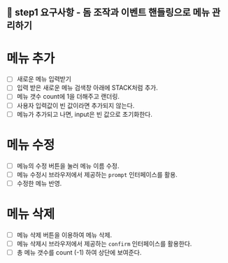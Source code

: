 ## 🎯 step1 요구사항 - 돔 조작과 이벤트 핸들링으로 메뉴 관리하기

# 메뉴 추가
  - [ ] 새로운 메뉴 입력받기
  - [ ] 입력 받은 새로운 메뉴 검색창 아래에 STACK처럼 추가.
  - [ ] 메뉴 갯수 count에 1을 더해주고 랜더링.
  - [ ] 사용자 입력값이 빈 값이라면 추가되지 않는다.
  - [ ] 메뉴가 추가되고 나면, input은 빈 값으로 초기화한다.
  
# 메뉴 수정
  - [ ] 메뉴의 수정 버튼을 눌러 메뉴 이름 수정.
  - [ ] 메뉴 수정시 브라우저에서 제공하는 `prompt` 인터페이스를 활용.
  - [ ] 수정한 메뉴 반영.

# 메뉴 삭제
  - [ ] 메뉴 삭제 버튼을 이용하여 메뉴 삭제.
  - [ ] 메뉴 삭제시 브라우저에서 제공하는 `confirm` 인터페이스를 활용한다.
  - [ ] 총 메뉴 갯수를 count (-1) 하여 상단에 보여준다.
